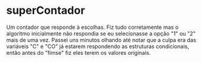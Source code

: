 # superContador
Um contador que responde à escolhas.
Fiz tudo corretamente mas o algoritmo inicialmente não respondia se eu selecionasse a opção "1" ou "2" mais de uma vez. Passei uns minutos olhando até notar que a culpa era das variáveis "C" e "CO" já estarem respondendo as estruturas condicionais, então antes do "fimse" fiz eles terem os valores originais.

